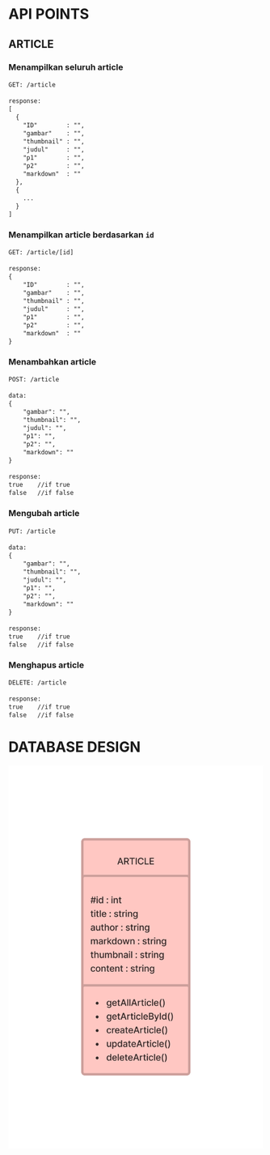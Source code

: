 # API POINTS



## ARTICLE
### Menampilkan seluruh article
```
GET: /article

response:
[
  {
    "ID"        : "",
    "gambar"    : "",
    "thumbnail" : "",
    "judul"     : "",
    "p1"        : "",
    "p2"        : "",
    "markdown"  : ""
  },
  {
    ...
  }
]
```
### Menampilkan article berdasarkan ```id```
```
GET: /article/[id]

response:
{
    "ID"        : "",
    "gambar"    : "",
    "thumbnail" : "",
    "judul"     : "",
    "p1"        : "",
    "p2"        : "",
    "markdown"  : ""
}
```
### Menambahkan article
```
POST: /article

data:
{
    "gambar": "",
    "thumbnail": "",
    "judul": "",
    "p1": "",
    "p2": "",
    "markdown": ""
}

response:
true    //if true
false   //if false
```
### Mengubah article
```
PUT: /article

data:
{
    "gambar": "",
    "thumbnail": "",
    "judul": "",
    "p1": "",
    "p2": "",
    "markdown": ""
}

response:
true    //if true
false   //if false
```
### Menghapus article
```
DELETE: /article

response:
true    //if true
false   //if false
```

# DATABASE DESIGN
![Design Database](https://raw.githubusercontent.com/rengganisss/tekweb2022/main/assets/design.png)
